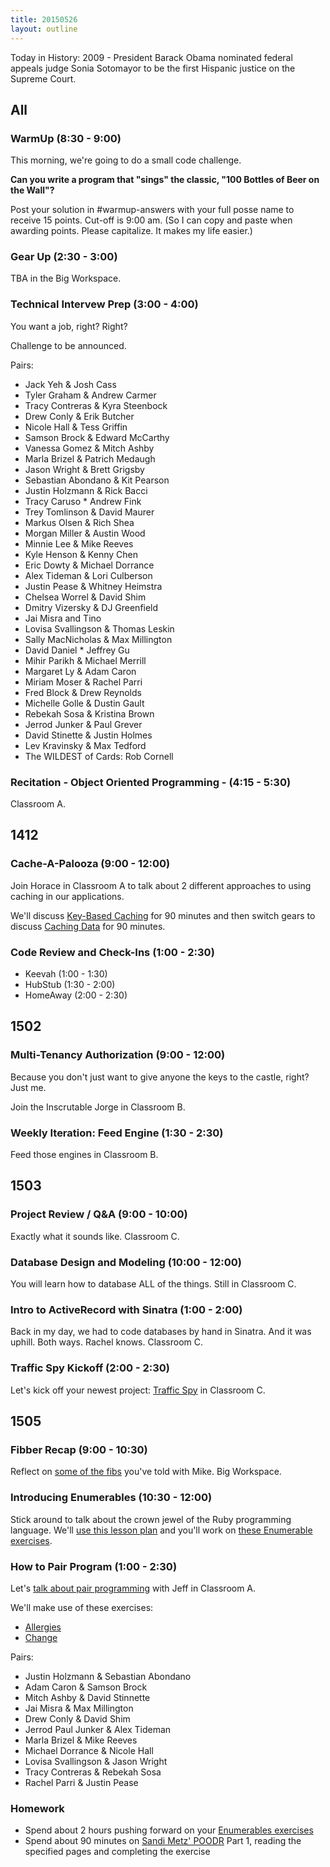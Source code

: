 ```yaml
---
title: 20150526
layout: outline
---
```


Today in History: 2009 - President Barack Obama nominated federal appeals judge Sonia Sotomayor to be the first Hispanic justice on the Supreme Court.

## All

### WarmUp (8:30 - 9:00)

This morning, we're going to do a small code challenge.

**Can you write a program that "sings" the classic, "100 Bottles of Beer on the Wall"?**

Post your solution in #warmup-answers with your full posse name to receive 15 points. Cut-off is 9:00 am.
(So I can copy and paste when awarding points. Please capitalize. It makes my life easier.)

### Gear Up (2:30 - 3:00)

TBA in the Big Workspace.

### Technical Intervew Prep (3:00 - 4:00)

You want a job, right? Right?

Challenge to be announced.

Pairs:

* Jack Yeh & Josh Cass
* Tyler Graham & Andrew Carmer
* Tracy Contreras & Kyra Steenbock
* Drew Conly & Erik Butcher
* Nicole Hall & Tess Griffin
* Samson Brock & Edward McCarthy
* Vanessa Gomez & Mitch Ashby
* Marla Brizel & Patrich Medaugh
* Jason Wright & Brett Grigsby
* Sebastian Abondano & Kit Pearson
* Justin Holzmann & Rick Bacci
* Tracy Caruso * Andrew Fink
* Trey Tomlinson & David Maurer
* Markus Olsen & Rich Shea
* Morgan Miller & Austin Wood
* Minnie Lee & Mike Reeves
* Kyle Henson & Kenny Chen
* Eric Dowty & Michael Dorrance
* Alex Tideman & Lori Culberson
* Justin Pease & Whitney Heimstra
* Chelsea Worrel & David Shim
* Dmitry Vizersky & DJ Greenfield
* Jai Misra and Tino
* Lovisa Svallingson & Thomas Leskin
* Sally MacNicholas & Max Millington
* David Daniel * Jeffrey Gu
* Mihir Parikh & Michael Merrill
* Margaret Ly & Adam Caron
* Miriam Moser & Rachel Parri
* Fred Block & Drew Reynolds
* Michelle Golle & Dustin Gault
* Rebekah Sosa & Kristina Brown
* Jerrod Junker & Paul Grever
* David Stinette & Justin Holmes
* Lev Kravinsky & Max Tedford
* The WILDEST of Cards: Rob Cornell

### Recitation - Object Oriented Programming - (4:15 - 5:30)

Classroom A.

## 1412

### Cache-A-Palooza (9:00 - 12:00)

Join Horace in Classroom A to talk about 2 different approaches to
using caching in our applications.

We'll discuss [Key-Based Caching](https://github.com/turingschool/lesson_plans/blob/master/ruby_04-apis_and_scalability/key_based_caching.markdown) for 90 minutes and
then switch gears to discuss [Caching Data](https://github.com/turingschool/lesson_plans/blob/master/ruby_04-apis_and_scalability/caching_data.markdown) for 90 minutes.

### Code Review and Check-Ins (1:00 - 2:30)

* Keevah (1:00 - 1:30)
* HubStub (1:30 - 2:00)
* HomeAway (2:00 - 2:30)


## 1502

### Multi-Tenancy Authorization (9:00 - 12:00)

Because you don't just want to give anyone the keys to the castle, right?
Just me.

Join the Inscrutable Jorge in Classroom B.

### Weekly Iteration: Feed Engine (1:30 - 2:30)

Feed those engines in Classroom B.


## 1503

### Project Review / Q&A (9:00 - 10:00)

Exactly what it sounds like. Classroom C.
 
### Database Design and Modeling (10:00 - 12:00)

You will learn how to database ALL of the things. Still in Classroom C.

### Intro to ActiveRecord with Sinatra (1:00 - 2:00)

Back in my day, we had to code databases by hand in Sinatra. And it was uphill. Both ways. Rachel knows. Classroom C.

### Traffic Spy Kickoff (2:00 - 2:30)

Let's kick off your newest project: [Traffic Spy](http://tutorials.jumpstartlab.com/projects/traffic_spy.html) in Classroom C.


## 1505

### Fibber Recap (9:00 - 10:30)

Reflect on [some of the fibs](https://github.com/turingschool/challenges/blob/master/fibber.markdown) you've told with Mike. Big Workspace.

### Introducing Enumerables (10:30 - 12:00)

Stick around to talk about the crown jewel of the Ruby programming language. We'll [use this lesson plan](https://github.com/turingschool/lesson_plans/blob/master/ruby_01-object_oriented_programming_with_ruby/enumerable_methods.markdown) and you'll work on [these Enumerable exercises](https://github.com/JumpstartLab/enums-exercises).

### How to Pair Program (1:00 - 2:30)

Let's [talk about pair programming](https://github.com/turingschool/lesson_plans/blob/master/ruby_01-object_oriented_programming_with_ruby/intro_to_tdd_and_pairing.markdown) with Jeff in Classroom A.

We'll make use of these exercises:

* [Allergies](https://github.com/exercism/x-common/blob/master/allergies.md)
* [Change](https://github.com/exercism/x-common/blob/master/change.md)

Pairs:

* Justin Holzmann & Sebastian Abondano
* Adam Caron & Samson Brock
* Mitch Ashby & David Stinnette
* Jai Misra & Max Millington
* Drew Conly & David Shim
* Jerrod Paul Junker & Alex Tideman
* Marla Brizel & Mike Reeves
* Michael Dorrance & Nicole Hall
* Lovisa Svallingson & Jason Wright
* Tracy Contreras & Rebekah Sosa
* Rachel Parri & Justin Pease

### Homework

* Spend about 2 hours pushing forward on your [Enumerables exercises](https://github.com/turingschool/enums-exercises)
* Spend about 90 minutes on [Sandi Metz' POODR](https://github.com/turingschool/challenges/blob/master/poodr.markdown) Part 1,
reading the specified pages and completing the exercise
